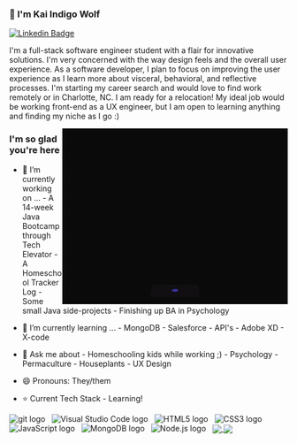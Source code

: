 ### 🐺 I'm Kai Indigo Wolf

[![Linkedin Badge](https://img.shields.io/badge/-LinkedIn-0e76a8?style=plastic-square&logo=Linkedin&logoColor=white)](https://www.linkedin.com/in/indigowolf/)

I'm a full-stack software engineer student with a flair for innovative solutions. I'm very concerned with the way design feels and the overall user experience. As a software developer, I plan to focus on improving the user experience as I learn more about visceral, behavioral, and reflective processes. I'm starting my career search and would love to find work remotely or in Charlotte, NC. I am ready for a relocation! My ideal job would be working front-end as a UX engineer, but I am open to learning anything and finding my niche as I go :)

<img align="right" alt="GIF" src="https://github.com/IndigoW0lf/IndigoW0lf/blob/8fd6f0dbc30c2ffb631afb85ed188c1dc8dac3ad/CatGirlGif.gif" width="408" height="318"/>

### I'm so glad you're here 

- 🔭 I’m currently working on ...
      - A 14-week Java Bootcamp through Tech Elevator
      - A Homeschool Tracker Log
      - Some small Java side-projects
      - Finishing up BA in Psychology

- 🌱 I’m currently learning ...
      - MongoDB
      - Salesforce
      - API's
      - Adobe XD
      - X-code

- 💬 Ask me about
      - Homeschooling kids while working ;)
      - Psychology
      - Permaculture
      - Houseplants
      - UX Design

- 😄 Pronouns: They/them

- ⭐️ Current Tech Stack - Learning!


<img src="https://img.shields.io/badge/git-282C34?logo=git&logoColor=61DAFB" alt="git logo" title="git" height="25" />
&nbsp;
<img src="https://img.shields.io/badge/VS%20Code-282C34?logo=visual-studio-code&logoColor=61DAFB" alt="Visual Studio Code logo" title="Visual Studio Code" height="25"/>
&nbsp;
<img src="https://img.shields.io/badge/HTML5-282C34?logo=html5&logoColor=61DAFB" alt="HTML5 logo" title="HTML5" height="25"/>
&nbsp;
<img src="https://img.shields.io/badge/CSS3-282C34?logo=css3&logoColor=61DAFB" alt="CSS3 logo" title="CSS3" height="25" />
&nbsp;
<img src="https://img.shields.io/badge/JavaScript-282C34?logo=javascript&logoColor=61DAFB" alt="JavaScript logo" title="JavaScript" height="25" />
&nbsp;
<img src="https://img.shields.io/badge/MongoDB-282C34?logo=mongodb&logoColor=61DAFB" alt="MongoDB logo" title="MongoDB" height="25" />
&nbsp;
<img src="https://img.shields.io/badge/Node.js-282C34?logo=node.js&logoColor=61DAFB" alt="Node.js logo" title="Node.js" height="25" />
&nbsp;

 <a href="https://github.com/anuraghazra/github-readme-stats">
  <img align="center" src="https://github-readme-stats.vercel.app/api?username=indigow0lf&show_icons=true&theme=gotham&count_private=true&hide_rank"/>
</a>
<a href="https://github.com/anuraghazra/github-readme-stats">
  <img align="center" src="https://github-readme-stats.vercel.app/api/top-langs/?username=indigow0lf&layout=compact&theme=gotham"/>
</a>

